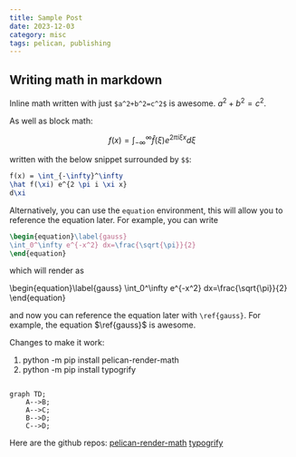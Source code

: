 ```yaml
---
title: Sample Post
date: 2023-12-03
category: misc
tags: pelican, publishing
---
```



## Writing math in markdown

Inline math written with just `$a^2+b^2=c^2$` is awesome. $a^2+b^2=c^2$.

As well as block math:

$$
f(x) = \int_{-\infty}^\infty
\hat f(\xi) e^{2 \pi i \xi x}
 d\xi
$$

written with the below snippet surrounded by `$$`:

```latex
f(x) = \int_{-\infty}^\infty
\hat f(\xi) e^{2 \pi i \xi x}
d\xi
```

Alternatively, you can use the `equation` environment, this will allow you to reference the equation later. For example, you can write

```latex
\begin{equation}\label{gauss}
\int_0^\infty e^{-x^2} dx=\frac{\sqrt{\pi}}{2} 
\end{equation}
```  

which will render as

\begin{equation}\label{gauss}
\int_0^\infty e^{-x^2} dx=\frac{\sqrt{\pi}}{2}
\end{equation}

and now you can reference the equation later with `\ref{gauss}`. For example, the equation $\ref{gauss}$ is awesome.

Changes to make it work:

1. python -m pip install pelican-render-math
2. python -m pip install typogrify

```mermaid

graph TD;
    A-->B;
    A-->C;
    B-->D;
    C-->D;
```

Here are the github repos:
[pelican-render-math](https://github.com/pelican-plugins/render-math)
[typogrify](https://github.com/mintchaos/typogrify)
